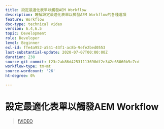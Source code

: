 ```yaml
---
title: 設定最適化表單以觸發AEM Workflow
description: 瞭解設定最適化表單以觸發AEM Workflow的各種選項
feature: Workflow
doc-type: technical video
version: 6.4,6.5
topic: Development
role: Developer
level: Beginner
exl-id: ffe4a952-a541-43f1-ac8b-9efe2bed0553
last-substantial-update: 2020-07-07T00:00:00Z
duration: 238
source-git-commit: f23c2ab86d42531113690df2e342c65060b5c7cd
workflow-type: tm+mt
source-wordcount: '26'
ht-degree: 0%

---
```


# 設定最適化表單以觸發AEM Workflow


>[!VIDEO](https://video.tv.adobe.com/v/28316?quality=12&learn=on)
